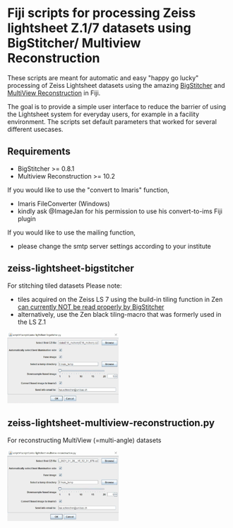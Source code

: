 # Fiji scripts for processing Zeiss lightsheet Z.1/7 datasets using BigStitcher/ Multiview Reconstruction

These scripts are meant for automatic and easy "happy go lucky" processing of Zeiss Lightsheet datasets using the amazing [BigStitcher](https://imagej.net/BigStitcher) and [MultiView Reconstruction](https://imagej.net/Multiview-Reconstruction) in Fiji.

The goal is to provide a simple user interface to reduce the barrier of using the Lightsheet system for everyday users, for example in a facility environment. 
The scripts set default parameters that worked for several different usecases.

## Requirements
- BigStitcher >= 0.8.1
- Multiview Reconstruction >= 10.2

If you would like to use the "convert to Imaris" function, 
- Imaris FileConverter (Windows)
- kindly ask @ImageJan for his permission to use his convert-to-ims Fiji plugin

If you would like to use the mailing function,
- please change the smtp server settings according to your institute


## zeiss-lightsheet-bigstitcher
For stitching tiled datasets
Please note: 
- tiles acquired on the Zeiss LS 7 using the build-in tiling function in Zen [can currently NOT be read properly by BigStitcher](https://forum.image.sc/t/change-in-czi-tile-info-metadata-after-upgrade-to-zeiss-lightsheet-7/49414)
- alternatively, use the Zen black tiling-macro that was formerly used in the LS Z.1

<img src="zeiss-lightsheet-bigstitcher.png" width="50%" height="50%">

## zeiss-lightsheet-multiview-reconstruction.py
For reconstructing MultiView (=multi-angle) datasets

<img src="zeiss-lightsheet-multiview-reconstruction.png" width="50%" height="50%">
